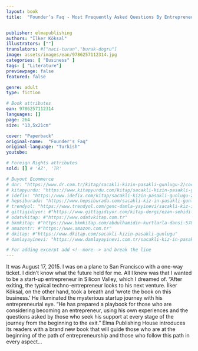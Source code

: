 ```yaml
---
layout: book
title:  "Founder’s Faq - Most Frequently Asked Questions By Entrepreneurs"


publisher: elmapublishing
authors: "İlker Köksal"
illustrators: [""]
translators: #["naci-turan","burak-dogru"]
image: assets/images/ean/9786257112314.jpg
categories: [ "Business" ]
tags: [ "Literature"]
previewpage: false
featured: false

genre: adult
type: fiction

# Book attributes
ean: 9786257112314
languages: []
page: 264
size: "13,5x21cm"

cover: "Paperback"
original-name:  "Founder's Faq"
original-language: "Turkish"
youtube:

# Foreign Rights attributes
sold: [] # 'AZ', 'TR'

# Buyout Ecommerce
# dnr: "https://www.dr.com.tr/kitap/sacakli-kizin-pasakli-gunlugu-2/cocuk-ve-genclik/genclik-10-yas/roman-oyku/urunno=0001893059001"
# kitapyurdu: "https://www.kitapyurdu.com/kitap/sacakli-kizin-pasakli-gunlugu-2-/560122.html&filter_name=Sa%C3%A7akl%C4%B1+K%C4%B1z%27%C4%B1n+Pasakl%C4%B1+G%C3%BCnl%C3%BC%C4%9F%C3%BC+2"
# idefix: "https://www.idefix.com/kitap/sacakli-kizin-pasakli-gunlugu-2/cocuk-ve-genclik/genclik-10-yas/roman-oyku/urunno=0001893059001"
# hepsiburada: "https://www.hepsiburada.com/sacakli-kiz-in-pasakli-gunlugu-2-damla-yayinevi-p-HBV000012ER86"
# trendyol: "https://www.trendyol.com/genc-damla-yayinevi/sacakli-kiz-in-pasakli-gunlugu-2-p-54825777"
# gittigidiyor: #"https://www.gittigidiyor.com/kitap-dergi/ezan-sehidi-adnan-menderes_pdp_732728793"
# odatvkitap: #"https://www.odatvkitap.com.tr"
# bkmkitap: #"https://www.bkmkitap.com/abdulhamidin-kurtlarla-dansi-578226"
# amazontr: #"https://www.amazon.com.tr"
# dkitap: #"https://www.dkitap.com/sacakli-kizin-pasakli-gunlugu"
# damlayayinevi: "https://www.damlayayinevi.com.tr/sacakli-kiz-in-pasakli-gunlugu-2-bu-iste-bi-terslik-var"

# For adding excerpt add <!--more--> and break the line
---
```

It was August 17, 2015. I was on a plane to San
Francisco with a one-way ticket. I didn’t know what
the future held for me. All I knew was that I wanted to be a start-up entrepreneur in Silicon Valley,
which I dreamed of.
“After exiting, the typical techno-entrepreneur
looks to his next venture. İlker Köksal, on the other
hand, took a breath and ‘wrote the book on this
business.’ He illuminated the mysterious startup journey with his entrepreneurial eye. “He has
prepared a playbook for those who are considering
becoming an entrepreneur, using his own experiences and the questions asked by those who seek
his support at every stage of the journey from the
beginning to the exit.”
Elma Publishing House introduces its readers
with a brand new book that will guide those who
are at the beginning of the path of entrepreneurship and those who follow this path in every aspect...
<!--more--> 

